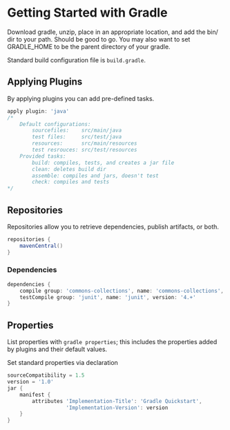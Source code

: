 # Getting Started with Gradle

Download gradle, unzip, place in an appropriate location, and add the bin/ dir to your path. Should be good to go. You may also want to set GRADLE_HOME to be the parent directory of your gradle.

Standard build configuration file is `build.gradle`.


## Applying Plugins

By applying plugins you can add pre-defined tasks.

```groovy
apply plugin: 'java'
/*
    Default configurations:
        sourcefiles:    src/main/java
        test files:     src/test/java
        resources:      src/main/resources
        test resrouces: src/test/resources
    Provided tasks:
        build: compiles, tests, and creates a jar file
        clean: deletes build dir
        assemble: compiles and jars, doesn't test
        check: compiles and tests
*/
```

## Repositories

Repositories allow you to retrieve dependencies, publish artifacts, or both.

```groovy
repositories {
    mavenCentral()
}
```

### Dependencies

```groovy
dependencies {
    compile group: 'commons-collections', name: 'commons-collections', version: '3.2'
    testCompile group: 'junit', name: 'junit', version: '4.+'
}
```

## Properties

List properties with `gradle properties`; this includes the properties added by plugins and their default values.

Set standard properties via declaration
```groovy
sourceCompatibility = 1.5
version = '1.0'
jar {
    manifest {
        attributes 'Implementation-Title': 'Gradle Quickstart',
                   'Implementation-Version': version
    }
}
```
